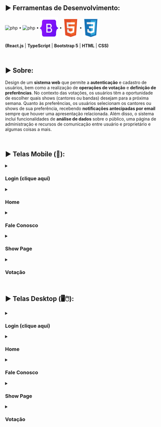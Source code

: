 <div>
  <h2>▶ Ferramentas de Desenvolvimento:</h2>
  <div>
    <img align="center" alt="php" height="60" width="50" src="https://cdn.jsdelivr.net/gh/devicons/devicon/icons/react/react-original.svg"> •
    <img align="center" alt="php" height="55" width="50" src="https://cdn.jsdelivr.net/gh/devicons/devicon/icons/typescript/typescript-original.svg"> •
    <img align="center" alt="php" height="70" width="60" src="https://raw.githubusercontent.com/devicons/devicon/master/icons/bootstrap/bootstrap-original.svg"> •
    <img align="center" alt="php" height="60" width="50" src="https://raw.githubusercontent.com/devicons/devicon/master/icons/html5/html5-original.svg"> •
    <img align="center" alt="php" height="60" width="50" src="https://raw.githubusercontent.com/devicons/devicon/master/icons/css3/css3-original.svg">
  </div>
  
  <div>
    <p>
      <strong>(React.js</strong> |
      <strong>TypeScript</strong> |
      <strong>Bootstrap 5</strong> |
      <strong>HTML</strong> |
      <strong>CSS)</strong>
    </p>
  </div>
</div>
&nbsp

<div>
  <h2>▶ Sobre:</h2>
  <p>
    Design de um <strong>sistema web</strong> que permite a <strong>autenticação</strong> e cadastro de usuários, bem como a realização de <strong>operações de votação</strong> e 
    <strong>definição de preferências</strong>. No contexto das votações, os usuários têm a oportunidade de escolher quais shows (cantores ou bandas) desejam para 
    a próxima semana. Quanto às preferências, os usuários selecionam os cantores ou shows de sua preferência, recebendo <strong>notificações antecipadas 
    por email</strong> sempre que houver uma apresentação relacionada. Além disso, o sistema inclui funcionalidades de <strong>análise de dados</strong> sobre o público, 
    uma página de administração e recursos de comunicação entre usuário e proprietário e algumas coisas a mais.
  </p>
</div>
&nbsp

<h2>▶ Telas Mobile (📱):</h2>
<div>
<details>
  <summary><h3>Login (clique aqui)</h3></summary>
  <div>
    <p></p>
    <img src="https://github.com/M4TH3US17/paramazon-frontend/assets/79023639/21e91857-320d-4b0c-af00-54d0d48c102c"/>
  </div>
</details>

<details>
  <summary><h3>Home</h3></summary>
  <div>
    <img src="https://github.com/M4TH3US17/paramazon-frontend/assets/79023639/a0367e06-b371-474f-8213-208aba4d21c3" style="width: 700px;"/>
    <img" src="https://github.com/M4TH3US17/paramazon-frontend/assets/79023639/fb527625-9dd4-4974-b1bc-eb4e30562558" style="width: 700px;"/>
  </div>
</details>

<details>
  <summary><h3>Fale Conosco</h3></summary>
  <div>
    <p></p>
    <img src="https://github.com/M4TH3US17/paramazon-frontend/assets/79023639/7e85adc2-1a72-4036-b572-63b255258290"/>
  </div>
</details>

<details>
  <summary><h3>Show Page</h3></summary>
  <div>
    <p>EM DESENVOLVIMENTO</p>
    <img src=""/>
  </div>
</details>

<details>
  <summary><h3>Votação</h3></summary>
  <div>
    <p></p>
    <img src="https://github.com/M4TH3US17/paramazon-frontend/assets/79023639/e714a9a3-0404-4bc2-ac99-5ec1d3cd0610"/>
    <img src="https://github.com/M4TH3US17/paramazon-frontend/assets/79023639/0603712f-ebde-4c30-acee-2e2f61a01095"/>
  </div>
</details>
</div>
&nbsp

<h2>▶ Telas Desktop (🖥️🖱️):</h2>
<div>
<details>
  <summary><h3>Login (clique aqui)</h3></summary>
  <div>
    <p></p>
    <img src="https://github.com/M4TH3US17/paramazon-frontend/assets/79023639/761fa952-6f16-46cd-ab02-0f9f52dbeca7"/>
  </div>
</details>

<details>
  <summary><h3>Home</h3></summary>
  <div>
    <h4> >> IMAGEM 1:</h4>
    <img src="https://github.com/M4TH3US17/paramazon-frontend/assets/79023639/cc17763b-5b94-4a80-8344-779202370cdc"/>
    <h4> >> IMAGEM 2:</h4>
    <img src="https://github.com/M4TH3US17/paramazon-frontend/assets/79023639/be19144c-3698-4ebb-b5f2-85af1adca57f"/>
  </div>

</details>

<details>
  <summary><h3>Fale Conosco</h3></summary>
  <div>
    <p></p>
    <img src="https://github.com/M4TH3US17/paramazon-frontend/assets/79023639/9b2a8293-abc4-4f7a-8c83-16ae7d2f4439"/>
  </div>
</details>

<details>
  <summary><h3>Show Page</h3></summary>
  <div>
    <p>EM DESENVOLVIMENTO</p>
  </div>

</details>

<details>
  <summary><h3>Votação</h3></summary>
  <div>
    <p></p>
    <img src="https://github.com/M4TH3US17/paramazon-frontend/assets/79023639/f0958dac-37a5-496f-9cb5-9fcc4797d0a8"/>
    <img src="https://github.com/M4TH3US17/paramazon-frontend/assets/79023639/4994e706-4aed-4ae6-8c4c-daeb0c772866"/>
  </div>
</details>
</div>



